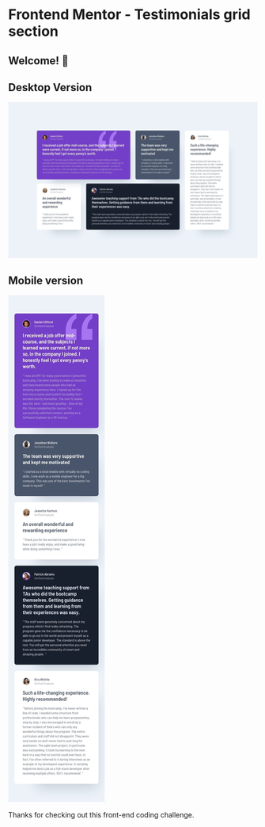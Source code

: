 # Frontend Mentor - Testimonials grid section
## Welcome! 👋

## Desktop Version
![Design preview for the Testimonials grid section coding challenge](./design/desktop-design.jpg)

## Mobile version
![Design preview for the Testimonials grid section coding challenge](./design/mobile-design.jpg)


Thanks for checking out this front-end coding challenge.